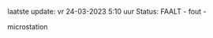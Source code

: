 laatste update: 
vr 24-03-2023  5:10   uur 
Status: FAALT - fout - 
<div class="service R">microstation</div>